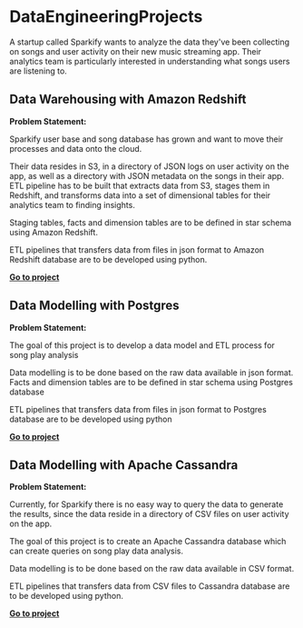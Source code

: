 # DataEngineeringProjects

A startup called Sparkify wants to analyze the data they've been collecting on songs and user activity on their new music streaming app. Their analytics team is particularly interested in understanding what songs users are listening to. 

## Data Warehousing with Amazon Redshift 

 **Problem Statement:**
 
Sparkify user base and song database has grown and want to move their processes and data onto the cloud. 

Their data resides in S3, in a directory of JSON logs on user activity on the app, as well as a directory with JSON metadata on the songs in their app. ETL pipeline has to be built that extracts data from S3, stages them in Redshift, and transforms data into a set of dimensional tables for their analytics team to finding insights.

Staging tables, facts and dimension tables are to be defined in star schema using Amazon Redshift.

ETL pipelines that transfers data from files in json format to Amazon Redshift database are to be developed using python.

[**Go to project**](https://github.com/RangaAmirapu/DataEngineeringProjects/tree/master/DataWarehousingWithAmazonRedshift)

## Data Modelling with Postgres
 **Problem Statement:**
 
 The goal of this project is to develop a data model and ETL process for song play analysis

Data modelling is to be done based on the raw data available in json format. Facts and dimension tables are to be defined in star schema using Postgres database

ETL pipelines that transfers data from files in json format to Postgres database are to be developed using python

 [**Go to project**](https://github.com/RangaAmirapu/DataEngineeringProjects/tree/master/DataModelingWithPostgres)

## Data Modelling with Apache Cassandra

 **Problem Statement:**
 
Currently, for Sparkify there is no easy way to query the data to generate the results, since the data reside in a directory of CSV files on user activity on the app.

The goal of this project is to create an Apache Cassandra database which can create queries on song play data analysis.

Data modelling is to be done based on the raw data available in CSV format.

ETL pipelines that transfers data from CSV files to Cassandra database are to be developed using python.

[**Go to project**](https://github.com/RangaAmirapu/DataEngineeringProjects/tree/master/DataModellingWithCassandra)
